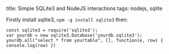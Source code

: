 title: Simple SQLite3 and NodeJS interactions
tags: nodejs, sqlite

Firstly install sqlite3, `npm -g install sqlite3` then:

```
const sqlite3 = require('sqlite3');
var yourdb = new sqlite3.Database('yourdb.sqlite3');
yourdb.all("select * from yourtable", [], function(e, row) { console.log(row) })
```
